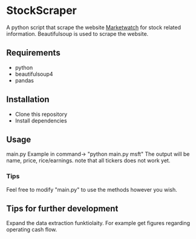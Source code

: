 # StockScraper
A python script that scrape the website [Marketwatch](https://www.marketwatch.com/) for stock related information. Beautifulsoup is used to scrape the website.

## Requirements
- python
- beautifulsoup4 
- pandas

## Installation
- Clone this repository
- Install dependencies

## Usage
main.py <ticker>
Example in command-> "python main.py msft"
The output will be name, price, rice/earnings.
note that all tickers does not work yet. 

### Tips
Feel free to modify "main.py" to use the methods however you wish.

## Tips for further development
Expand the data extraction funktiolaity. For example get figures regarding operating cash flow.
